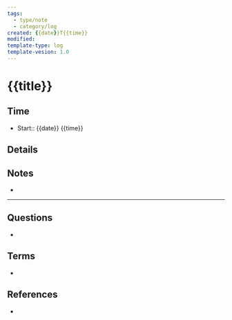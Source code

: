 ```yaml
---
tags:
  - type/note
  - category/log
created: {{date}}T{{time}}
modified: 
template-type: log
template-vesion: 1.0
---
```


# {{title}}

## Time

<!-- Event time related to this log -->
- Start:: {{date}} {{time}}

## Details
<!-- Freeform text about the event -->

## Notes
<!-- Extra notes about the event, in list format -->
- 

---
## Questions
<!-- What remains for you to consider? --> 
- 

## Terms
<!-- Links to definition pages -->
- 

## References
<!-- Links to pages not referenced in the content -->
- 